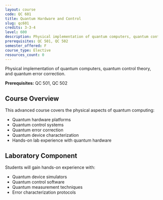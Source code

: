 ```yaml
---
layout: course
code: QC 601
title: Quantum Hardware and Control
slug: qc601
credits: 3-3-4
level: 600
description: Physical implementation of quantum computers, quantum control theory, and quantum error correction.
prerequisites: QC 501, QC 502
semester_offered: F
course_type: Elective
resources_count: 0
---
```


Physical implementation of quantum computers, quantum control theory, and quantum error correction.

**Prerequisites:** QC 501, QC 502

## Course Overview

This advanced course covers the physical aspects of quantum computing:

- Quantum hardware platforms
- Quantum control systems  
- Quantum error correction
- Quantum device characterization
- Hands-on lab experience with quantum hardware

## Laboratory Component

Students will gain hands-on experience with:
- Quantum device simulators
- Quantum control software
- Quantum measurement techniques
- Error characterization protocols